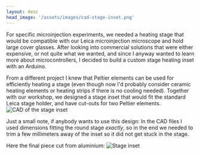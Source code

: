 ```yaml
---
layout: desc
head_image: '/assets/images/cad-stage-inset.png'
---
```


For specific microinjection experiments, we needed a heating stage that would be compatible with our Leica microinjection microscope and hold large cover glasses. After looking into commercial solutions that were either expensive, or not quite what we wanted, and since I anyway wanted to learn more about microcontrollers, I decided to build a custom stage heating inset with an Arduino.

From a different project I knew that Peltier elements can be used for efficiently heating a stage (even though now I'd probably consider ceramic heating elements or heating strips if there is no cooling needed). Together with our workshop, we designed a stage inset that would fit the standard Leica stage holder, and have cut-outs for two Peltier elements. <img class="float-left" style="max-width:400px" alt="CAD of the stage inset" src="{{'/assets/images/cad-stage-inset.png' | prepend: site.baseurl }}">

Just a small note, if anybody wants to use this design: In the CAD files I used dimensions fitting the round stage *exactly*, so in the end we needed to trim a few millimeters away of the inset so it did not get stuck in the stage.

Here the final piece cut from aluminium: <img class="rounded float-right" style="max-width:400px" alt="Stage inset" src="{{'/assets/images/stage-inset-assembled-nocover.jpg' | prepend: site.baseurl }}">
